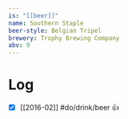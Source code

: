 ```yaml
---
is: "[[beer]]"
name: Southern Staple
beer-style: Belgian Tripel
brewery: Trophy Brewing Company
abv: 9
---
```

# Log
- [x] [[2016-02]] #do/drink/beer 👍
